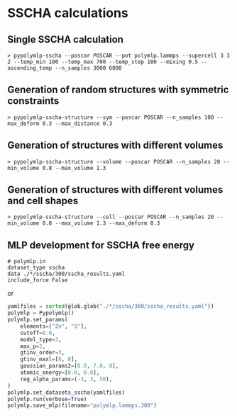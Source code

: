 # SSCHA calculations

## Single SSCHA calculation
```
> pypolymlp-sscha --poscar POSCAR --pot polymlp.lammps --supercell 3 3 2 --temp_min 100 --temp_max 700 --temp_step 100 --mixing 0.5 --ascending_temp --n_samples 3000 6000
```

## Generation of random structures with symmetric constraints
```
> pypolymlp-sscha-structure --sym --poscar POSCAR --n_samples 100 --max_deform 0.3 --max_distance 0.3
```

## Generation of structures with different volumes
```
> pypolymlp-sscha-structure --volume --poscar POSCAR --n_samples 20 --min_volume 0.8 --max_volume 1.3
```

## Generation of structures with different volumes and cell shapes
```
> pypolymlp-sscha-structure --cell --poscar POSCAR --n_samples 20 --min_volume 0.8 --max_volume 1.3 --max_deform 0.3
```

## MLP development for SSCHA free energy
```
# polymlp.in
dataset_type sscha
data ./*/sscha/300/sscha_results.yaml
include_force False
```
or
```python
yamlfiles = sorted(glob.glob("./*/sscha/300/sscha_results.yaml"))
polymlp = Pypolymlp()
polymlp.set_params(
    elements=["Zn", "S"],
    cutoff=8.0,
    model_type=3,
    max_p=2,
    gtinv_order=3,
    gtinv_maxl=[8, 8],
    gaussian_params2=[0.0, 7.0, 8],
    atomic_energy=[0.0, 0.0],
    reg_alpha_params=(-3, 3, 50),
)
polymlp.set_datasets_sscha(yamlfiles)
polymlp.run(verbose=True)
polymlp.save_mlp(filename="polymlp.lammps.300")
```
